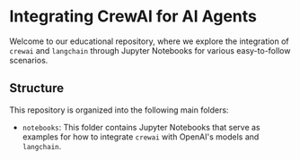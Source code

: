 # Integrating CrewAI for AI Agents

Welcome to our educational repository, where we explore the integration of `crewai` and `langchain` through Jupyter Notebooks for various easy-to-follow scenarios.

## Structure

This repository is organized into the following main folders:

- `notebooks`: This folder contains Jupyter Notebooks that serve as examples for how to integrate `crewai` with OpenAI's models and `langchain`.
